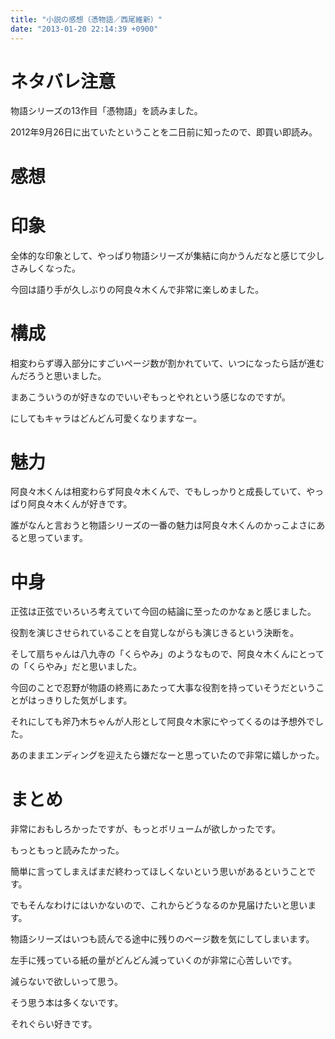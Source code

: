 ```yaml
---
title: "小説の感想（憑物語／西尾維新）"
date: "2013-01-20 22:14:39 +0900"
---
```


# ネタバレ注意

物語シリーズの13作目「憑物語」を読みました。

2012年9月26日に出ていたということを二日前に知ったので、即買い即読み。

# 感想

# 印象

全体的な印象として、やっぱり物語シリーズが集結に向かうんだなと感じて少しさみしくなった。

今回は語り手が久しぶりの阿良々木くんで非常に楽しめました。

# 構成

相変わらず導入部分にすごいページ数が割かれていて、いつになったら話が進むんだろうと思いました。

まあこういうのが好きなのでいいぞもっとやれという感じなのですが。

にしてもキャラはどんどん可愛くなりますなー。

# 魅力

阿良々木くんは相変わらず阿良々木くんで、でもしっかりと成長していて、やっぱり阿良々木くんが好きです。

誰がなんと言おうと物語シリーズの一番の魅力は阿良々木くんのかっこよさにあると思っています。

# 中身

正弦は正弦でいろいろ考えていて今回の結論に至ったのかなぁと感じました。

役割を演じさせられていることを自覚しながらも演じきるという決断を。

そして扇ちゃんは八九寺の「くらやみ」のようなもので、阿良々木くんにとっての「くらやみ」だと思いました。

今回のことで忍野が物語の終焉にあたって大事な役割を持っていそうだということがはっきりした気がします。

それにしても斧乃木ちゃんが人形として阿良々木家にやってくるのは予想外でした。

あのままエンディングを迎えたら嫌だなーと思っていたので非常に嬉しかった。

# まとめ

非常におもしろかったですが、もっとボリュームが欲しかったです。

もっともっと読みたかった。

簡単に言ってしまえばまだ終わってほしくないという思いがあるということです。

でもそんなわけにはいかないので、これからどうなるのか見届けたいと思います。

物語シリーズはいつも読んでる途中に残りのページ数を気にしてしまいます。

左手に残っている紙の量がどんどん減っていくのが非常に心苦しいです。

減らないで欲しいって思う。

そう思う本は多くないです。

それぐらい好きです。
